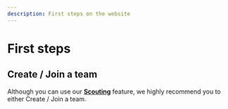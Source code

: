 ```yaml
---
description: First steps on the website
---
```

# First steps

## Create / Join a team
Although you can use our **[Scouting](./scouting)** feature, we highly recommend you to either Create / Join a team.
